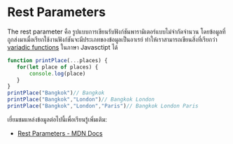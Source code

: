 # Rest Parameters

 The rest parameter คือ รูปแบบการเขียนรับฟังก์ชันพารามิเตอร์แบบไม่จำกัดจำนวน โดยข้อมูลที่ถูกส่งมาเมื่อเรียกใช้งานฟังก์ชันจะมีประเภทของข้อมูลเป็นอาเรย์ ทำให้เราสามารถเขียนสิ่งที่เรียกว่า [variadic functions](https://en.wikipedia.org/wiki/Variadic_function) ในภาษา Javasctipt ได้

 ```js
 function printPlace(...places) {
	for(let place of places) {
		console.log(place)
	}
 }
 printPlace("Bangkok")// Bangkok
 printPlace("Bangkok","London")// Bangkok London
 printPlace("Bangkok","London","Paris")// Bangkok London Paris
 ```

เยี่ยมชมแหล่งข้อมูลต่อไปนี้เพื่อเรียนรู้เพิ่มเติม:

- [Rest Parameters - MDN Docs](https://developer.mozilla.org/en-US/docs/Web/JavaScript/Reference/Functions/rest_parameters)
